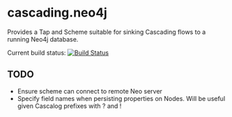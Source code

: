 # cascading.neo4j

Provides a Tap and Scheme suitable for sinking Cascading flows to a running Neo4j database.

Current build status: [![Build Status](https://secure.travis-ci.org/pingles/cascading.neo4j.png)](http://secure.travis-ci.org/pingles/cascading.neo4j)

## TODO

* Ensure scheme can connect to remote Neo server
* Specify field names when persisting properties on Nodes. Will be useful given Cascalog prefixes with ? and !

